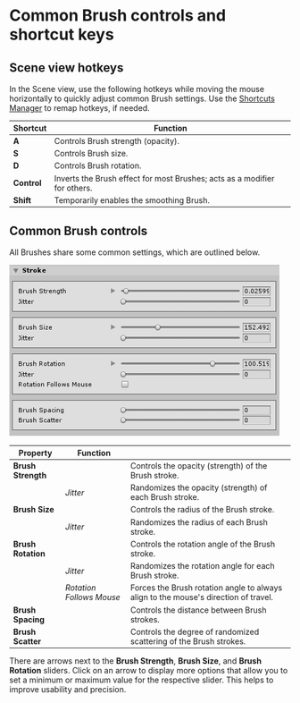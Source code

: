 # Common Brush controls and shortcut keys

## Scene view hotkeys

In the Scene view, use the following hotkeys while moving the mouse horizontally to quickly adjust common Brush settings. Use the [Shortcuts Manager](https://docs.unity3d.com/Manual/ShortcutsManager.html) to remap hotkeys, if needed.

| **Shortcut** | **Function**                                                 |
| ------------ | ------------------------------------------------------------ |
| **A**        | Controls Brush strength (opacity).                           |
| **S**        | Controls Brush size.                                         |
| **D**        | Controls Brush rotation.                                     |
| **Control**  | Inverts the Brush effect for most Brushes; acts as a modifier for others. |
| **Shift**    | Temporarily enables the smoothing Brush.                     |

## Common Brush controls

All Brushes share some common settings, which are outlined below.

![](images/CommonBrushControls.png)

| **Property**       | **Function**             |                                                              |
| ------------------ | ------------------------ | ------------------------------------------------------------ |
| **Brush Strength** |                          | Controls the opacity (strength) of the Brush stroke.         |
|                    | *Jitter*                 | Randomizes the opacity (strength) of each Brush stroke.      |
| **Brush Size**     |                          | Controls the radius of the Brush stroke.                     |
|                    | *Jitter*                 | Randomizes the radius of each Brush stroke.                  |
| **Brush Rotation** |                          | Controls the rotation angle of the Brush stroke.             |
|                    | *Jitter*                 | Randomizes the rotation angle for each Brush stroke.         |
|                    | *Rotation Follows Mouse* | Forces the Brush rotation angle to always align to the mouse's direction of travel. |
| **Brush Spacing**  |                          | Controls the distance between Brush strokes.                 |
| **Brush Scatter**  |                          | Controls the degree of randomized scattering of the Brush strokes. |

There are arrows next to the **Brush Strength**, **Brush Size**, and **Brush Rotation** sliders. Click on an arrow to display more options that allow you to set a minimum or maximum value for the respective slider. This helps to improve usability and precision.
